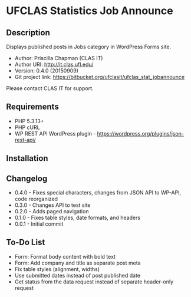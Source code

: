 UFCLAS Statistics Job Announce
==============================

Description
-----------

Displays published posts in Jobs category in WordPress Forms site.

- Author: Priscilla Chapman (CLAS IT)
- Author URI: http://it.clas.ufl.edu/
- Version: 0.4.0 (20150909)
- Git project link: https://bitbucket.org/ufclasit/ufclas_stat_jobannounce

Please contact CLAS IT for support.

Requirements
------------
- PHP 5.3.13+
- PHP cURL
- WP REST API WordPress plugin - https://wordpress.org/plugins/json-rest-api/

Installation
------------

Changelog
---------
- 0.4.0 - Fixes special characters, changes from JSON API to WP-API, code reorganized
- 0.3.0 - Changes API to test site
- 0.2.0 - Adds paged navigation
- 0.1.0 - Fixes table styles, date formats, and headers
- 0.0.1 - Initial commit


To-Do List
----------
- Form: Format body content with bold text
- Form: Add company and title as separate post meta
- Fix table styles (alignment, widths)
- Use submitted dates instead of post published date
- Get status from the data request instead of separate header-only request

